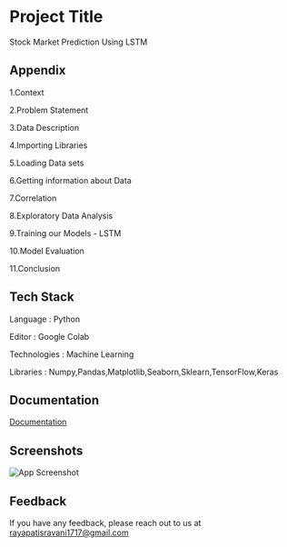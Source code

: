 # Project Title

Stock Market Prediction Using LSTM

## Appendix

1.Context

2.Problem Statement

3.Data Description

4.Importing Libraries

5.Loading Data sets

6.Getting information about Data

7.Correlation

8.Exploratory Data Analysis

9.Training our Models - LSTM

10.Model Evaluation

11.Conclusion
    
## Tech Stack

Language : Python

Editor : Google Colab

Technologies : Machine Learning

Libraries : Numpy,Pandas,Matplotlib,Seaborn,Sklearn,TensorFlow,Keras
  
## Documentation

[Documentation](https://github.com/sravanirayapati/Stock_Market_Prediction/blob/main/Project_Documentation.docx)

  
## Screenshots

![App Screenshot](https://github.com/sravanirayapati/Stock_Market_Prediction/tree/main/Screenshots)

  
## Feedback

If you have any feedback, please reach out to us at rayapatisravani1717@gmail.com

  
